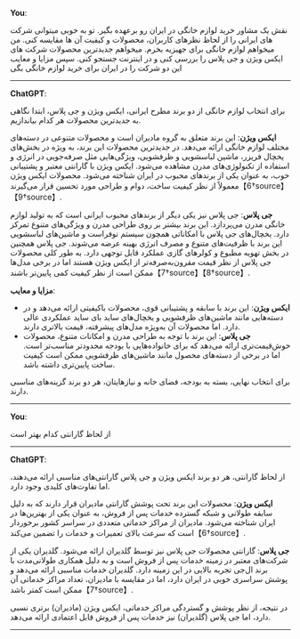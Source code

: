 **You**:

نقش یک مشاور خرید لوازم خانگی در ایران رو برعهده بگیر. تو به خوبی میتوانی شرکت های ایرانی را از لحاظ نظرهای کاربران، محصولات و کیفیت آن ها مقایسه کنی.
من میخواهم لوازم خانگی برای جهیزیه بخرم. میخواهم جدیدترین محصولات شرکت های ایکس ویژن و جی پلاس را بررسی کنی و در اینترنت جستجو کنی. سپس مزایا و معایب این دو شرکت را در ایران برای خرید لوازم خانگی بگی

---

**ChatGPT**:

برای انتخاب لوازم خانگی از دو برند مطرح ایرانی، ایکس ویژن و جی پلاس، ابتدا نگاهی به جدیدترین محصولات هر کدام بیاندازیم.

**ایکس ویژن**:
این برند متعلق به گروه مادیران است و محصولات متنوعی در دسته‌های مختلف لوازم خانگی ارائه می‌دهد. در جدیدترین محصولات این برند، به ویژه در بخش‌های یخچال فریزر، ماشین لباسشویی و ظرفشویی، ویژگی‌هایی مثل صرفه‌جویی در انرژی و استفاده از تکنولوژی‌های مدرن مشاهده می‌شود. ایکس ویژن با گارانتی معتبر و پشتیبانی خوب، به عنوان یکی از برندهای محبوب در ایران شناخته می‌شود. محصولات ایکس ویژن معمولاً از نظر کیفیت ساخت، دوام و طراحی مورد تحسین قرار می‌گیرند【6†source】【9†source】.

**جی پلاس**:
جی پلاس نیز یکی دیگر از برندهای محبوب ایرانی است که به تولید لوازم خانگی مدرن می‌پردازد. این برند بیشتر بر روی طراحی مدرن و ویژگی‌های متنوع تمرکز دارد. یخچال‌های جی پلاس با امکاناتی همچون سیستم نوفراست و ماشین‌های لباسشویی این برند با ظرفیت‌های متنوع و مصرف انرژی بهینه عرضه می‌شوند. جی پلاس همچنین در بخش تهویه مطبوع و کولرهای گازی عملکرد قابل توجهی دارد. به طور کلی محصولات جی پلاس از نظر قیمت مقرون‌به‌صرفه‌تر از ایکس ویژن هستند اما در برخی مدل‌ها ممکن است از نظر کیفیت کمی پایین‌تر باشند【7†source】【8†source】.

**مزایا و معایب**:
- **ایکس ویژن**: این برند با سابقه و پشتیبانی قوی، محصولات باکیفیتی ارائه می‌دهد و در دسته‌هایی مانند ماشین‌های ظرفشویی و یخچال‌های ساید بای ساید عملکردی عالی دارد. اما محصولات آن به‌ویژه مدل‌های پیشرفته، قیمت بالاتری دارند.
- **جی پلاس**: این برند با توجه به طراحی مدرن و امکانات متنوع، محصولات خوش‌قیمت‌تری ارائه می‌دهد که برای خانواده‌هایی با بودجه محدودتر مناسب‌تر است. اما در برخی از دسته‌های محصول مانند ماشین‌های ظرفشویی ممکن است کیفیت ساخت پایین‌تری داشته باشد.

برای انتخاب نهایی، بسته به بودجه، فضای خانه و نیازهایتان، هر دو برند گزینه‌های مناسبی دارند.

---

**You**:

از لحاظ گارانتی کدام بهتر است

---

**ChatGPT**:

از لحاظ گارانتی، هر دو برند ایکس ویژن و جی پلاس گارانتی‌های مناسبی ارائه می‌دهند، اما تفاوت‌های کلیدی وجود دارد.

**ایکس ویژن**: محصولات این برند تحت پوشش گارانتی مادیران قرار دارند که به دلیل سابقه طولانی و شبکه گسترده خدمات پس از فروش، به عنوان یکی از بهترین‌ها در ایران شناخته می‌شود. مادیران از مراکز خدماتی متعددی در سراسر کشور برخوردار است که سرعت بالای تعمیرات و خدمات را تضمین می‌کند【6†source】.

**جی پلاس**: گارانتی محصولات جی پلاس نیز توسط گلدیران ارائه می‌شود. گلدیران یکی از شرکت‌های معتبر در زمینه خدمات پس از فروش است و به دلیل همکاری طولانی‌مدت با برند ال‌جی تجربه بالایی در این زمینه دارد. گلدیران خدمات مناسبی ارائه می‌دهد و پوشش سراسری خوبی در ایران دارد، اما در مقایسه با مادیران، تعداد مراکز خدماتی آن ممکن است کمتر باشد【7†source】.

در نتیجه، از نظر پوشش و گستردگی مراکز خدماتی، ایکس ویژن (مادیران) برتری نسبی دارد، اما جی پلاس (گلدیران) نیز خدمات پس از فروش قابل اعتمادی ارائه می‌دهد.

---

